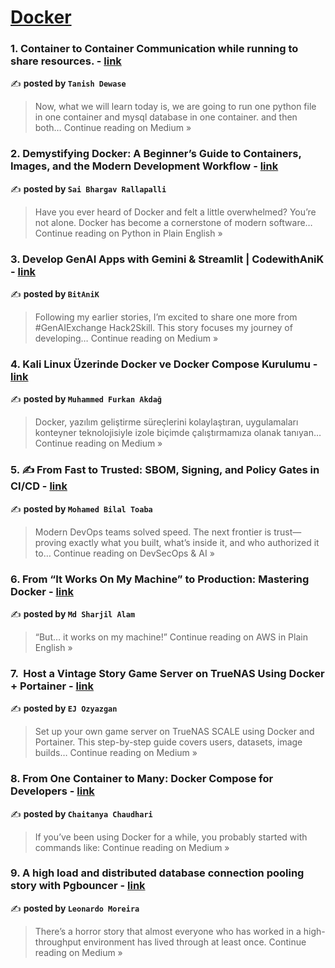 
<h1><a href=https://medium.com/tag/docker/recommended target="_blank" rel="noopener noreferrer">Docker</a></h1>
<h3>1. Container to Container Communication while running to share resources. - <a href="https://medium.com/@tanishdewase222/container-to-container-communication-while-running-to-share-resources-e1c8fe68500e?source=rss------docker-5" target="_blank" rel="noopener noreferrer">link</a></h3>

✍️ **posted by `Tanish Dewase`**

<blockquote>Now, what we will learn today is, we are going to run one python file in one container and mysql database in one container. and then both…
Continue reading on Medium »</blockquote>

<h3>2. Demystifying Docker: A Beginner’s Guide to Containers, Images, and the Modern Development Workflow - <a href="https://python.plainenglish.io/demystifying-docker-a-beginners-guide-to-containers-images-and-the-modern-development-workflow-ca7ea6412bf5?source=rss------docker-5" target="_blank" rel="noopener noreferrer">link</a></h3>

✍️ **posted by `Sai Bhargav Rallapalli`**

<blockquote>Have you ever heard of Docker and felt a little overwhelmed? You’re not alone. Docker has become a cornerstone of modern software…
Continue reading on Python in Plain English »</blockquote>

<h3>3. Develop GenAI Apps with Gemini & Streamlit | CodewithAniK - <a href="https://medium.com/@2021bit055/develop-genai-apps-with-gemini-streamlit-codewithanik-2d56d25304ff?source=rss------docker-5" target="_blank" rel="noopener noreferrer">link</a></h3>

✍️ **posted by `BitAniK`**

<blockquote>Following my earlier stories, I’m excited to share one more from #GenAIExchange Hack2Skill. This story focuses my journey of developing…
Continue reading on Medium »</blockquote>

<h3>4. Kali Linux Üzerinde Docker ve Docker Compose Kurulumu - <a href="https://medium.com/@m.akdagfurkan/kali-linux-%C3%BCzerinde-docker-ve-docker-compose-kurulumu-3550784e256f?source=rss------docker-5" target="_blank" rel="noopener noreferrer">link</a></h3>

✍️ **posted by `Muhammed Furkan Akdağ`**

<blockquote>Docker, yazılım geliştirme süreçlerini kolaylaştıran, uygulamaları konteyner teknolojisiyle izole biçimde çalıştırmamıza olanak tanıyan…
Continue reading on Medium »</blockquote>

<h3>5. ✍️ From Fast to Trusted: SBOM, Signing, and Policy Gates in CI/CD - <a href="https://devsecopsai.today/%EF%B8%8F-from-fast-to-trusted-sbom-signing-and-policy-gates-in-ci-cd-fa216bd2d16f?source=rss------docker-5" target="_blank" rel="noopener noreferrer">link</a></h3>

✍️ **posted by `Mohamed Bilal Toaba`**

<blockquote>Modern DevOps teams solved speed. The next frontier is trust—proving exactly what you built, what’s inside it, and who authorized it to…
Continue reading on DevSecOps & AI »</blockquote>

<h3>6. From “It Works On My Machine” to Production: Mastering Docker - <a href="https://aws.plainenglish.io/from-it-works-on-my-machine-to-production-mastering-docker-e58a48cd9a7e?source=rss------docker-5" target="_blank" rel="noopener noreferrer">link</a></h3>

✍️ **posted by `Md Sharjil Alam`**

<blockquote>“But… it works on my machine!”
Continue reading on AWS in Plain English »</blockquote>

<h3>7. ️ Host a Vintage Story Game Server on TrueNAS Using Docker + Portainer - <a href="https://medium.com/@ejozyazgan/%EF%B8%8F-host-a-vintage-story-game-server-on-truenas-using-docker-portainer-d05a1a7883f4?source=rss------docker-5" target="_blank" rel="noopener noreferrer">link</a></h3>

✍️ **posted by `EJ Ozyazgan`**

<blockquote>Set up your own game server on TrueNAS SCALE using Docker and Portainer. This step-by-step guide covers users, datasets, image builds…
Continue reading on Medium »</blockquote>

<h3>8. From One Container to Many: Docker Compose for Developers - <a href="https://chaitanya-chaudhari.medium.com/from-one-container-to-many-docker-compose-for-developers-34dc68e39489?source=rss------docker-5" target="_blank" rel="noopener noreferrer">link</a></h3>

✍️ **posted by `Chaitanya Chaudhari`**

<blockquote>If you’ve been using Docker for a while, you probably started with commands like:
Continue reading on Medium »</blockquote>

<h3>9. A high load and distributed database connection pooling story with Pgbouncer - <a href="https://medium.com/@lm.moreira/a-high-load-and-distributed-database-connection-pooling-story-with-pgbouncer-0de67c5b34da?source=rss------docker-5" target="_blank" rel="noopener noreferrer">link</a></h3>

✍️ **posted by `Leonardo Moreira`**

<blockquote>There’s a horror story that almost everyone who has worked in a high-throughput environment has lived through at least once.
Continue reading on Medium »</blockquote>

